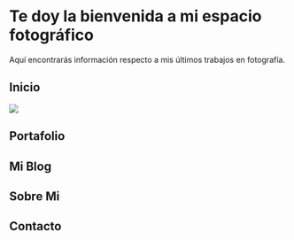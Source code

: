 # Te doy la bienvenida a mi espacio fotográfico

Aquí encontrarás información respecto a mis últimos trabajos en fotografía.

## Inicio


<a href="https://unsplash.it/1200/768.jpg?image=250" data-toggle="lightbox" data-title="A random title" data-footer="A custom footer text">
    <img src="https://unsplash.it/300.jpg?image=250" class="img-fluid">
</a>






## Portafolio


## Mi Blog


## Sobre Mi


## Contacto


